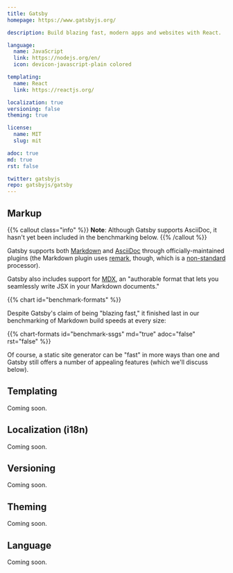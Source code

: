 ```yaml
---
title: Gatsby
homepage: https://www.gatsbyjs.org/

description: Build blazing fast, modern apps and websites with React.

language:
  name: JavaScript
  link: https://nodejs.org/en/
  icon: devicon-javascript-plain colored

templating:
  name: React
  link: https://reactjs.org/

localization: true
versioning: false
theming: true

license:
  name: MIT
  slug: mit

adoc: true
md: true
rst: false

twitter: gatsbyjs
repo: gatsbyjs/gatsby
---
```


## Markup

{{% callout class="info" %}}
**Note**: Although Gatsby supports AsciiDoc, it hasn't yet been included in the benchmarking below.
{{% /callout %}}

Gatsby supports both [Markdown][1] and [AsciiDoc][2] through officially-maintained plugins (the Markdown plugin uses [remark][3], though, which is a [non-standard][4] processor).

Gatsby also includes support for [MDX][5], an "authorable format that lets you seamlessly write JSX in your Markdown documents."

{{% chart id="benchmark-formats" %}}

Despite Gatsby's claim of being "blazing fast," it finished last in our benchmarking of Markdown build speeds at every size:

{{% chart-formats id="benchmark-ssgs" md="true" adoc="false" rst="false" %}}

Of course, a static site generator can be "fast" in more ways than one and
Gatsby still offers a number of appealing features (which we'll discuss below).

## Templating

Coming soon.

## Localization (i18n)

Coming soon.

## Versioning

Coming soon.

## Theming

Coming soon.

## Language

Coming soon.

[1]: https://www.gatsbyjs.org/packages/gatsby-transformer-remark/
[2]: https://www.gatsbyjs.org/packages/gatsby-transformer-asciidoc/
[3]: http://remark.js.org/
[4]: https://github.com/remarkjs/remark/issues/306
[5]: https://www.gatsbyjs.org/docs/mdx/
